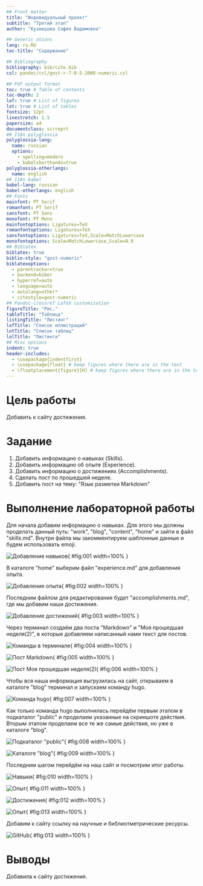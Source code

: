 ```yaml
---
## Front matter
title: "Индивидуальный проект"
subtitle: "Третий этап"
author: "Кузнецова София Вадимовна"

## Generic otions
lang: ru-RU
toc-title: "Содержание"

## Bibliography
bibliography: bib/cite.bib
csl: pandoc/csl/gost-r-7-0-5-2008-numeric.csl

## Pdf output format
toc: true # Table of contents
toc-depth: 2
lof: true # List of figures
lot: true # List of tables
fontsize: 12pt
linestretch: 1.5
papersize: a4
documentclass: scrreprt
## I18n polyglossia
polyglossia-lang:
  name: russian
  options:
	- spelling=modern
	- babelshorthands=true
polyglossia-otherlangs:
  name: english
## I18n babel
babel-lang: russian
babel-otherlangs: english
## Fonts
mainfont: PT Serif
romanfont: PT Serif
sansfont: PT Sans
monofont: PT Mono
mainfontoptions: Ligatures=TeX
romanfontoptions: Ligatures=TeX
sansfontoptions: Ligatures=TeX,Scale=MatchLowercase
monofontoptions: Scale=MatchLowercase,Scale=0.9
## Biblatex
biblatex: true
biblio-style: "gost-numeric"
biblatexoptions:
  - parentracker=true
  - backend=biber
  - hyperref=auto
  - language=auto
  - autolang=other*
  - citestyle=gost-numeric
## Pandoc-crossref LaTeX customization
figureTitle: "Рис."
tableTitle: "Таблица"
listingTitle: "Листинг"
lofTitle: "Список иллюстраций"
lotTitle: "Список таблиц"
lolTitle: "Листинги"
## Misc options
indent: true
header-includes:
  - \usepackage{indentfirst}
  - \usepackage{float} # keep figures where there are in the text
  - \floatplacement{figure}{H} # keep figures where there are in the text
---
```


# Цель работы

Добавить к сайту достижения.

# Задание

1. Добавить информацию о навыках (Skills).
2. Добавить информацию об опыте (Experience).
3. Добавить информацию о достижениях (Accomplishments).
4. Сделать пост по прошедшей неделе.
6. Добавить пост на тему: "Язык разметки Markdown"

# Выполнение лабораторной работы

Для начала добавим информацию о навыках. Для этого мы должны проделать данный путь: "work", "blog", "content", "home" и зайти в файл "skills.md". Внутри файла мы закомментируем шаблонные данные и будем использовать emoji.

![Добавление навыков](image/1.png){ #fig:001 width=100% }

В каталоге "home" выберим файл "experience.md" для добавления опыта.

![Добавление опыта](image/2.png){ #fig:002 width=100% }

Последним файлом для редактирования будет "accomplishments.md", где мы добавим наши достижения.

![Добавление достижений](image/3.png){ #fig:003 width=100% }

Через терминал создаём два поста "Markdown" и "Моя прошедшая неделя(2)", в которые добавляем написанный нами текст для постов.

![Команды в терминале](image/4.png){ #fig:004 width=100% }

![Пост Markdown](image/5.png){ #fig:005 width=100% }

![Пост Моя прошедшая неделя(2)](image/6.png){ #fig:006 width=100% }

Чтобы вся наша информация выгрузилась на сайт, открываем в каталоге "blog"  терминал и запускаем команду hugo.

![Команда hugo](image/7.png){ #fig:007 width=100% }

Как только команда hugo выполнилась перейдём первым этапом в подкаталог "public" и проделаем указанные на скриншоте действия. Вторым этапом проделаем все те же самые действия, но уже в каталоге "blog".

![Подкаталог "public"](image/8.jpg){ #fig:008 width=100% }

![Каталоге "blog"](image/9.jpg){ #fig:009 width=100% }

Последним шагом перейдём на наш сайт и посмотрим итог работы.

![Навыки](image/10.png){ #fig:010 width=100% }

![Опыт](image/11.png){ #fig:011 width=100% }

![Достижения](image/12.png){ #fig:012 width=100% }

![Опыт](image/13.png){ #fig:013 width=100% }

Добавим к сайту ссылку на научные и библиотметрические ресурсы.

![GitHub](image/14.png){ #fig:013 width=100% }

# Выводы

Добавила к сайту достижения.



